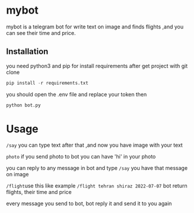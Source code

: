 # mybot

mybot is a telegram bot for write text on image and finds flights ,and you can see their time and price.

## Installation
you need python3 and pip for install requirements after get project with git clone

```python
pip install -r requirements.txt
```

you should open the .env file and replace your token then
```python
python bot.py
```
# Usage

`/say` you can type text after that ,and now you have image with your text



`photo` if you send photo to bot you can have 'hi' in your photo



you can reply to any message in bot and type `/say`  you have that message on image



`/flight`use this like example `/flight tehran shiraz 2022-07-07` bot return flights, their time and price



every message you send to bot, bot reply it and send it to you again